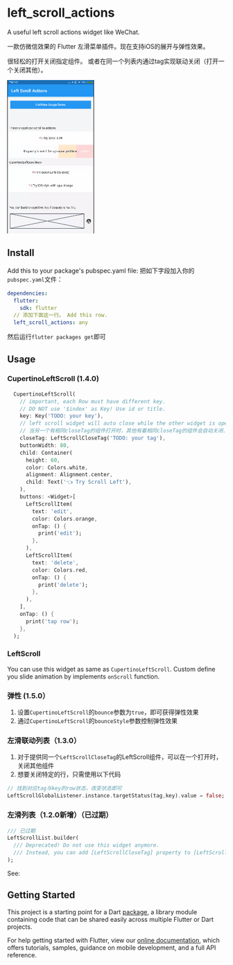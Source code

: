 # left_scroll_actions

A useful left scroll actions widget like WeChat.

一款仿微信效果的 Flutter 左滑菜单插件。现在支持iOS的展开与弹性效果。  

很轻松的打开关闭指定组件。
或者在同一个列表内通过tag实现联动关闭（打开一个关闭其他）。   

![preview](demo.gif)

## Install

Add this to your package's pubspec.yaml file:
把如下字段加入你的`pubspec.yaml`文件：

```yaml
dependencies:
  flutter:
    sdk: flutter
  // 添加下面这一行。 Add this row.
  left_scroll_actions: any
```

然后运行`flutter packages get`即可

## Usage


### CupertinoLeftScroll (1.4.0)

```dart
  CupertinoLeftScroll(
    // important, each Row must have different key.
    // DO NOT use '$index' as Key! Use id or title.
    key: Key('TODO: your key'),
    // left scroll widget will auto close while the other widget is opened and has same closeTag.
    // 当另一个有相同closeTag的组件打开时，其他有着相同closeTag的组件会自动关闭.
    closeTag: LeftScrollCloseTag('TODO: your tag'),
    buttonWidth: 80,
    child: Container(
      height: 60,
      color: Colors.white,
      alignment: Alignment.center,
      child: Text('👈 Try Scroll Left'),
    ),
    buttons: <Widget>[
      LeftScrollItem(
        text: 'edit',
        color: Colors.orange,
        onTap: () {
          print('edit');
        },
      ),
      LeftScrollItem(
        text: 'delete',
        color: Colors.red,
        onTap: () {
          print('delete');
        },
      ),
    ],
    onTap: () {
      print('tap row');
    },
  );
```

### LeftScroll

You can use this widget as same as `CupertinoLeftScroll`.
Custom define you slide animation by implements `onScroll` function.

### 弹性 (1.5.0）

1. 设置`CupertinoLeftScroll`的`bounce`参数为`true`，即可获得弹性效果
2. 通过`CupertinoLeftScroll`的`bounceStyle`参数控制弹性效果

### 左滑联动列表（1.3.0）

1. 对于提供同一个`LeftScrollCloseTag`的LeftScroll组件，可以在一个打开时，关闭其他组件
2. 想要关闭特定的行，只需使用以下代码
```dart
// 找到对应tag与key的row状态，改变状态即可
LeftScrollGlobalListener.instance.targetStatus(tag,key).value = false;
```

### 左滑列表（1.2.0新增）（已过期）
```dart
/// 已过期
LeftScrollList.builder(
  /// Deprecated! Do not use this widget anymore.
  /// Instead, you can add [LeftScrollCloseTag] property to [LeftScroll] or [CupertinoLeftScroll] widget.
);
```

See:



## Getting Started

This project is a starting point for a Dart
[package](https://flutter.dev/developing-packages/),
a library module containing code that can be shared easily across
multiple Flutter or Dart projects.

For help getting started with Flutter, view our
[online documentation](https://flutter.dev/docs), which offers tutorials,
samples, guidance on mobile development, and a full API reference.
